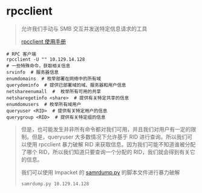# rpcclient

> 允许我们手动与 SMB 交互并发送特定信息请求的工具
>
> [rpcclient 使用手册](https://www.samba.org/samba/docs/current/man-html/rpcclient.1.html)

```shell
# RPC 客户端
rpcclient -U "" 10.129.14.128
# 一些特殊命令，获取相关信息
srvinfo  # 服务器信息
enumdomains  # 枚举部署在网络中的所有域
querydominfo  # 提供已部署域的域、服务器和用户信息
netshareenumall  # 	枚举所有可用的共享
netsharegetinfo <share>  # 提供有关特定共享的信息
enumdomusers  # 枚举所有域用户
queryuser <RID>  # 提供有关特定用户的信息
querygroup <RID>  # 提供有关特定组的信息
```

> 但是，也可能发生并非所有命令都对我们可用，并且我们对用户有一定的限制。但是，queryuser 大多数情况下允许基于 RID 进行查询。所以我们可以使用 rpcclient 暴力破解 RID 来获取信息。因为我们可能不知道谁被分配了哪个 RID，所以我们知道只要查询一个分配的 RID，我们就会得到有关它的信息。
>
> 我们可以使用 Impacket 的 [samrdump.py](https://github.com/SecureAuthCorp/impacket/blob/master/examples/samrdump.py) 的脚本文件进行暴力破解
>
> ```shell
> samrdump.py 10.129.14.128
> ```
